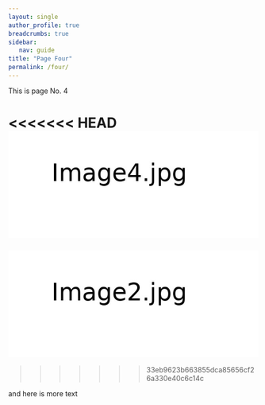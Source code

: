 ```yaml
---
layout: single
author_profile: true
breadcrumbs: true
sidebar:
   nav: guide
title: "Page Four"
permalink: /four/
---
```


This is page No. 4

<<<<<<< HEAD
![Image1](../assets/images/image4.jpg)
=======
![Image1](../assets/images/image2.jpg)
>>>>>>> 33eb9623b663855dca85656cf26a330e40c6c14c

and here is more text
